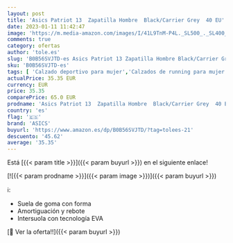 ```yaml
---
layout: post
title: 'Asics Patriot 13  Zapatilla Hombre  Black/Carrier Grey  40 EU'
date: 2023-01-11 11:42:47
image: 'https://m.media-amazon.com/images/I/41L9TnM-P4L._SL500_._SL400_.jpg'
comments: true
category: ofertas
author: 'tole.es'
slug: 'B0B56SVJTD-es Asics Patriot 13 Zapatilla Hombre Black/Carrier Grey 40 EU'
sku: 'B0B56SVJTD-es'
tags: [ 'Calzado deportivo para mujer','Calzados de running para mujer','Calzados para correr en asfalto para mujer','Moda','Moda Mujer','Zapatillas y calzado deportivo para mujer','Zapatos para mujer','asics','zapatilla','🇪🇸', ]
actualPrice: 35.35 EUR
currency: EUR
price: 35.35
comparePrice: 65.0 EUR
prodname: 'Asics Patriot 13  Zapatilla Hombre  Black/Carrier Grey  40 EU'
country: 'es'
flag: '🇪🇸'
brand: 'ASICS'
buyurl: 'https://www.amazon.es/dp/B0B56SVJTD/?tag=tolees-21'
descuento: '45.62'
average: '35.35'
---
```


Está [{{< param title >}}]({{< param buyurl >}}) en el siguiente enlace!

[![{{< param prodname >}}]({{< param image >}})]({{< param buyurl >}})

ℹ️:

- Suela de goma con forma
- Amortiguación y rebote
- Intersuola con tecnología EVA

[🛒 Ver la oferta!!]({{< param buyurl >}})
